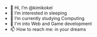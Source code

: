 - 👋 Hi, I’m @kimikokel
- 👀 I’m interested in sleeping
- 🌱 I’m currently studying Computing
- 💞️ I'm into Web and Game development
- 📫 How to reach me: in your dreams

<!---
kimikokel/kimikokel is a ✨ special ✨ repository because its `README.md` (this file) appears on your GitHub profile.
You can click the Preview link to take a look at your changes.
--->
